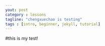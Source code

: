 ```yaml
---
yout: post
category : lessons
tagline: "chengxuechao is testing"
tags : [intro, beginner, jekyll, tutorial]
---
```

#this is my test!
